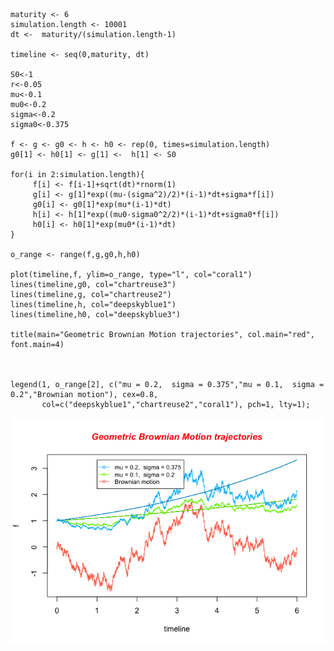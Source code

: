     maturity <- 6
    simulation.length <- 10001
    dt <-  maturity/(simulation.length-1)

    timeline <- seq(0,maturity, dt)

    S0<-1
    r<-0.05
    mu<-0.1
    mu0<-0.2
    sigma<-0.2
    sigma0<-0.375

    f <- g <- g0 <- h <- h0 <- rep(0, times=simulation.length)
    g0[1] <- h0[1] <- g[1] <-  h[1] <- S0

    for(i in 2:simulation.length){
         f[i] <- f[i-1]+sqrt(dt)*rnorm(1)
         g[i] <- g[1]*exp((mu-(sigma^2)/2)*(i-1)*dt+sigma*f[i])
         g0[i] <- g0[1]*exp(mu*(i-1)*dt)
         h[i] <- h[1]*exp((mu0-sigma0^2/2)*(i-1)*dt+sigma0*f[i])
         h0[i] <- h0[1]*exp(mu0*(i-1)*dt)
    }

    o_range <- range(f,g,g0,h,h0)

    plot(timeline,f, ylim=o_range, type="l", col="coral1")
    lines(timeline,g0, col="chartreuse3")
    lines(timeline,g, col="chartreuse2")
    lines(timeline,h, col="deepskyblue1")
    lines(timeline,h0, col="deepskyblue3")

    title(main="Geometric Brownian Motion trajectories", col.main="red", font.main=4)



    legend(1, o_range[2], c("mu = 0.2,  sigma = 0.375","mu = 0.1,  sigma = 0.2","Brownian motion"), cex=0.8, 
           col=c("deepskyblue1","chartreuse2","coral1"), pch=1, lty=1);

![](brownianmotion_files/figure-markdown_strict/unnamed-chunk-1-1.png)
